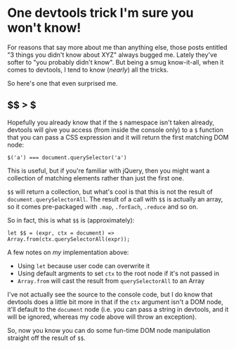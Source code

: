 # One devtools trick I'm sure you won't know!

For reasons that say more about me than anything else, those posts entitled "3 things you didn't know about XYZ" always bugged me. Lately they've softer to "you probably didn't know". But being a smug know-it-all, when it comes to devtools, I tend to know (*nearly*) all the tricks.

So here's one that even surprised me.

<!--more-->

## $$ > $

Hopefully you already know that if the `$` namespace isn't taken already, devtools will give you access (from inside the console only) to a `$` function that you can pass a CSS expression and it will return the first matching DOM node:


```
$('a') === document.querySelector('a')
```

This is useful, but if you're familiar with jQuery, then you might want a collection of matching elements rather than just the first one.

`$$` will return a collection, but what's cool is that this is not the result of `document.querySelectorAll`. The result of a call with `$$` is actually an array, so it comes pre-packaged with `.map`, `.forEach`, `.reduce` and so on.

So in fact, this is what `$$` is (approximately):

```
let $$ = (expr, ctx = document) => Array.from(ctx.querySelectorAll(expr));
```

A few notes on *my* implementation above:

- Using `let` because user code can overwrite it
- Using default argments to set `ctx` to the root node if it's not passed in
- `Array.from` will cast the result from `querySelectorAll` to an Array

I've not actually see the source to the console code, but I do know that devtools does a little bit more in that if the `ctx` argument isn't a DOM node, it'll default to the `document` node (i.e. you can pass a string in devtools, and it will be ignored, whereas my code above will throw an exception).

So, now you know you can do some fun-time DOM node manipulation straight off the result of `$$`.
